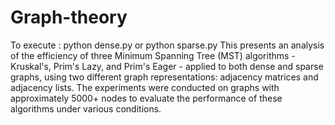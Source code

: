 # Graph-theory
To execute : python dense.py or python sparse.py
This presents an analysis of the efficiency of three Minimum Spanning Tree (MST) algorithms - Kruskal's, Prim's Lazy, and Prim's Eager - applied to both dense and sparse graphs, using two different graph representations: adjacency matrices and adjacency lists. The experiments were conducted on graphs with approximately 5000+ nodes to evaluate the performance of these algorithms under various conditions.
